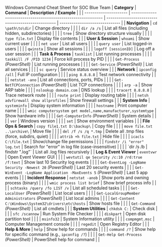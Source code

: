Windows Command Cheat Sheet for SOC Blue Team
| **Category**           | **Command**                                                     | **Description / Example**                            |                                 |
| ---------------------- | --------------------------------------------------------------- | ---------------------------------------------------- | ------------------------------- |
| **Navigation**         | `cd \path\to\dir`                                               | Change directory                                     |                                 |
|                        | `dir /a /s`                                                     | List all files (including hidden, subdirectories)    |                                 |
|                        | `tree`                                                          | Show directory structure visually                    |                                 |
|                        | `type file.txt`                                                 | Display file contents                                |                                 |
| **User & Session**     | `whoami`                                                        | Show current user                                    |                                 |
|                        | `net user`                                                      | List all users                                       |                                 |
|                        | `query user`                                                    | List logged-in users                                 |                                 |
|                        | `qwinsta`                                                       | Show all sessions                                    |                                 |
|                        | `logoff [sessionID]`                                            | Log off a user session                               |                                 |
| **Task & Process**     | `tasklist`                                                      | List running processes                               |                                 |
|                        | `taskkill /F /PID 1234`                                         | Force kill process by PID                            |                                 |
|                        | `Get-Process` *(PowerShell)*                                    | List running processes                               |                                 |
|                        | `Get-Service` *(PowerShell)*                                    | List all services                                    |                                 |
|                        | `sc query`                                                      | Service status overview                              |                                 |
| **Network**            | `ipconfig /all`                                                 | Full IP configuration                                |                                 |
|                        | `ping 8.8.8.8`                                                  | Test network connectivity                            |                                 |
|                        | `netstat -ano`                                                  | List all connections, ports, PIDs                    |                                 |
|                        | `Get-NetTCPConnection` *(PowerShell)*                           | List TCP connections                                 |                                 |
|                        | `arp -a`                                                        | Show ARP table                                       |                                 |
|                        | `nslookup domain.com`                                           | DNS lookup                                           |                                 |
|                        | `tracert 8.8.8.8`                                               | Trace network route                                  |                                 |
|                        | `route print`                                                   | Display routing table                                |                                 |
|                        | `netsh advfirewall show allprofiles`                            | Show firewall settings                               |                                 |
| **System Info**        | `systeminfo`                                                    | Display system information                           |                                 |
|                        | `hostname`                                                      | Print computer name                                  |                                 |
|                        | `wmic computersystem get model,name,manufacturer,systemtype`    | Show hardware info                                   |                                 |
|                        | `Get-ComputerInfo` *(PowerShell)*                               | System details                                       |                                 |
|                        | `ver`                                                           | Windows version                                      |                                 |
|                        | `set`                                                           | Show environment variables                           |                                 |
| **File Ops & Search**  | `copy file1.txt D:\backup\`                                     | Copy file                                            |                                 |
|                        | `move file.txt ..\archive\`                                     | Move file                                            |                                 |
|                        | `del /f /s /q *.tmp`                                            | Delete all .tmp files (force, subdirs, quiet)        |                                 |
|                        | `attrib +h file.txt`                                            | Hide file                                            |                                 |
|                        | `icacls C:\file.txt`                                            | Show/change file permissions                         |                                 |
|                        | `findstr /i "error" log.txt`                                    | Search for "error" in log file (case-insensitive)    |                                 |
|                        | \`dir /s /b                                                     | findstr ".log"\`                                     | List all .log files recursively |
| **Log & Event Viewer** | `eventvwr`                                                      | Open Event Viewer GUI                                |                                 |
|                        | `wevtutil qe Security /c:10 /rd:true /f:text`                   | Show last 10 Security log events                     |                                 |
|                        | `Get-EventLog -LogName Security -Newest 20` *(PowerShell)*      | Last 20 security events                              |                                 |
|                        | `Get-WinEvent -LogName Application -MaxEvents 5` *(PowerShell)* | Last 5 app events                                    |                                 |
| **Incident Response**  | `netstat -anob`                                                 | Show ports and owning process (binary)               |                                 |
|                        | `wmic process list brief`                                       | Show brief process info                              |                                 |
|                        | `schtasks /query /fo LIST /v`                                   | List all scheduled tasks                             |                                 |
|                        | `Get-LocalUser` *(PowerShell)*                                  | List local users                                     |                                 |
|                        | `Get-LocalGroupMember Administrators` *(PowerShell)*            | List local admins                                    |                                 |
|                        | `Get-Content C:\Windows\System32\drivers\etc\hosts`             | Show hosts file                                      |                                 |
|                        | `Get-Command` *(PowerShell)*                                    | List all cmdlets                                     |                                 |
| **System Utilities**   | `chkdsk C:`                                                     | Check disk                                           |                                 |
|                        | `sfc /scannow`                                                  | Run System File Checker                              |                                 |
|                        | `diskpart`                                                      | Open disk partition tool                             |                                 |
|                        | `msinfo32`                                                      | System Information utility                           |                                 |
|                        | `compmgmt.msc`                                                  | Computer Management console                          |                                 |
|                        | `regedit`                                                       | Open Registry Editor                                 |                                 |
| **Help & More**        | `help`                                                          | Show help for commands                               |                                 |
|                        | `command /?`                                                    | Show help for specific command (e.g., `ipconfig /?`) |                                 |
|                        | `Get-Help Get-Process` *(PowerShell)*                           | PowerShell help for command                          |                                 |
